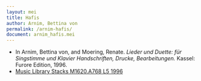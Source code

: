 ```yaml
---
layout: mei
title: Hafis
author: Arnim, Bettina von
permalink: /arnim-hafis/
document: arnim_hafis.mei
---
```


- In Arnim, Bettina von, and Moering, Renate. *Lieder und Duette: für Singstimme und Klavier Handschriften, Drucke, Bearbeitungen.* Kassel: Furore Edition, 1996. 
- <a href="https://tufts-primo.hosted.exlibrisgroup.com/permalink/f/bnf7qa/01TUN_ALMA2180485300003851" target="_blank">Music Library Stacks M1620.A768 L5 1996</a>
